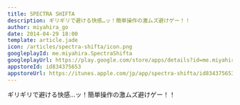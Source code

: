 ```yaml
---
title: SPECTRA SHIFTA
description: ギリギリで避ける快感…ッ！簡単操作の激ムズ避けゲー！！
author: miyahira_go
date: 2014-04-29 18:00
template: article.jade
icon: /articles/spectra-shifta/icon.png
googleplayId: me.miyahira.SpectraShifta
googleplayUrl: https://play.google.com/store/apps/details?id=me.miyahira.SpectraShifta
appstoreId: id834375653
appstoreUrl: https://itunes.apple.com/jp/app/spectra-shifta/id834375653?mt=8&ign-mpt=uo%3D4
---
```


ギリギリで避ける快感…ッ！簡単操作の激ムズ避けゲー！！

